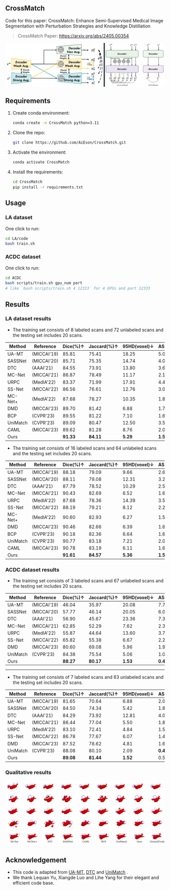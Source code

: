 ## CrossMatch
Code for this paper: CrossMatch: Enhance Semi-Supervised Medical Image Segmentation with Perturbation Strategies and Knowledge Distillation

> CrossMatch Paper: https://arxiv.org/abs/2405.00354

![overview](assets/overview.jpg)
	
## Requirements

1. Create conda environment:
   ```bash
   conda create -n CrossMatch python=3.11
   ```
2. Clone the repo:
   ```bash
   git clone https://github.com/AiEson/CrossMatch.git
   ```
3. Activate the environment:
   ```bash
   conda activate CrossMatch
   ```
4. Install the requirements:
   ```bash
   cd CrossMatch
   pip install -r requirements.txt
   ```

## Usage
### LA dataset
One click to run:
```bash
cd LA/code
bash train.sh
```

### ACDC dataset
One click to run:
```bash
cd ACDC
bash scripts/train.sh gpu_num port
# like `bash scripts/train.sh 4 12333` for 4 GPUs and port 12333
```

## Results
### LA dataset results

* The training set consists of 8 labeled scans and 72 unlabeled scans and the testing set includes 20 scans.

| **Method**                | **Reference** | **Dice(%)↑** | **Jaccard(%)↑** | **95HD(voxel)↓** | **ASD(voxel)↓** |
|---------------------------|---------------|--------------|-----------------|------------------|-----------------|
| UA-MT         | (MICCAI'19)   | 85.81        | 75.41           | 18.25            | 5.04            |
| SASSNet    | (MICCAI'20)   | 85.71        | 75.35           | 14.74            | 4.00            |
| DTC            | (AAAI'21)     | 84.55        | 73.91           | 13.80            | 3.69            |
| MC-Net       | (MICCAI'21)   | 86.87        | 78.49           | 11.17            | 2.18            |
| URPC          | (MedIA'22)    | 83.37        | 71.99           | 17.91            | 4.41            |
| SS-Net       | (MICCAI'22)   | 86.56        | 76.61           | 12.76            | 3.02            |
| MC-Net+ | (MedIA'22)    | 87.68        | 78.27           | 10.35            | 1.85            |
| DMD            | (MICCAI'23)   | 89.70        | 81.42           | 6.88             | 1.78            |
| BCP     | (CVPR'23)     | 89.55        | 81.22           | 7.10             | 1.69            |
| UniMatch  | (CVPR'23)     | 89.09        | 80.47           | 12.50            | 3.59            |
| CAML          | (MICCAI'23)   | 89.62        | 81.28           | 8.76             | 2.02            |
| Ours                      |               | **91.33**   | **84.11**      | **5.29**        | **1.53**       |

* The training set consists of 16 labeled scans and 64 unlabeled scans and the testing set includes 20 scans.

| **Method**               | **Reference** | **Dice(%)↑** | **Jaccard(%)↑** | **95HD(voxel)↓** | **ASD(voxel)↓** |
|---------------------------|-------------|----------|-------------|--------------|-------------|
| UA-MT         | (MICCAI'19) | 88.18    | 79.09       | 9.66         | 2.62        |
| SASSNet    | (MICCAI'20) | 88.11    | 79.08       | 12.31        | 3.27        |
| DTC            | (AAAI'21)   | 87.79    | 78.52       | 10.29        | 2.50        |
| MC-Net       | (MICCAI'21) | 90.43    | 82.69       | 6.52         | 1.66        |
| URPC          | (MedIA'22)  | 87.68    | 78.36       | 14.39        | 3.52        |
| SS-Net       | (MICCAI'22) | 88.19    | 79.21       | 8.12         | 2.20        |
| MC-Net+ | (MedIA'22)  | 90.60    | 82.93       | 6.27         | 1.58        |
| DMD            | (MICCAI'23) | 90.46    | 82.66       | 6.39         | 1.62        |
| BCP     | (CVPR'23)   | 90.18    | 82.36       | 6.64         | 1.61        |
| UniMatch  | (CVPR'23)   | 90.77    | 83.18       | 7.21         | 2.05        |
| CAML          | (MICCAI'23) | 90.78    | 83.19       | 6.11         | 1.68        |
| Ours                      |             | **91.61**    | **84.57**       | **5.36**         | **1.57**        |

### ACDC dataset results
* The training set consists of 3 labeled scans and 67 unlabeled scans and the testing set includes 20 scans.
  
| **Method**               | **Reference** | **Dice(%)↑** | **Jaccard(%)↑** | **95HD(voxel)↓** | **ASD(voxel)↓** |
|--------------------------|---------------|--------------|-----------------|------------------|-----------------|
| UA-MT        | (MICCAI'19)   | 46.04        | 35.97           | 20.08            | 7.75            |
| SASSNet   | (MICCAI'20)   | 57.77        | 46.14           | 20.05            | 6.06            |
| DTC           | (AAAI'21)     | 56.90        | 45.67           | 23.36            | 7.39            |
| MC-Net      | (MICCAI'21)   | 62.85        | 52.29           | 7.62             | 2.33            |
| URPC         | (MedIA'22)    | 55.87        | 44.64           | 13.60            | 3.74            |
| SS-Net      | (MICCAI'22)   | 65.82        | 55.38           | 6.67             | 2.28            |
| DMD           | (MICCAI'23)   | 80.60        | 69.08           | 5.96             | 1.90            |
| UniMatch | (CVPR'23)     | 84.38        | 75.54           | 5.06             | 1.04            |
| Ours                     |               | **88.27**    | **80.17**       | **1.53**         | **0.46**        |
---
* The training set consists of 7 labeled scans and 63 unlabeled scans and the testing set includes 20 scans.

| **Method**               | **Reference** | **Dice(%)↑** | **Jaccard(%)↑** | **95HD(voxel)↓** | **ASD(voxel)↓** |
|--------------------------|---------------|--------------|-----------------|------------------|-----------------|
| UA-MT        | (MICCAI'19)   | 81.65        | 70.64           | 6.88             | 2.02            |
| SASSNet   | (MICCAI'20)   | 84.50        | 74.34           | 5.42             | 1.86            |
| DTC           | (AAAI'21)     | 84.29        | 73.92           | 12.81            | 4.01            |
| MC-Net      | (MICCAI'21)   | 86.44        | 77.04           | 5.50             | 1.84            |
| URPC         | (MedIA'22)    | 83.10        | 72.41           | 4.84             | 1.53            |
| SS-Net      | (MICCAI'22)   | 86.78        | 77.67           | 6.07             | 1.40            |
| DMD           | (MICCAI'23)   | 87.52        | 78.62           | 4.81             | 1.60            |
| UniMatch | (CVPR'23)     | 88.08        | 80.10           | 2.09             | **0.45**       |
| Ours                     |               | **89.08**   | **81.44**      | **1.52**        | 0.52            |

### Qualitative results
![la_qulti](assets/result.jpg)

## Acknowledgement
* This code is adapted from [UA-MT](https://github.com/yulequan/UA-MT), [DTC](https://github.com/HiLab-git/DTC.git) and [UniMatch](https://github.com/LiheYoung/UniMatch/tree/main/more-scenarios/medical) . 
* We thank Lequan Yu, Xiangde Luo and Lihe Yang for their elegant and efficient code base.
